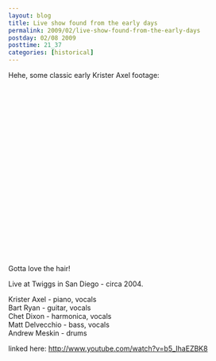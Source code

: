 ```yaml
---
layout: blog
title: Live show found from the early days
permalink: 2009/02/live-show-found-from-the-early-days
postday: 02/08 2009
posttime: 21_37
categories: [historical]
---
```


<p>Hehe, some classic early Krister Axel footage:</p>
<object width="425" height="344"><param name="movie" value="http://www.youtube.com/v/b5_IhaEZBK8&color1=0xb1b1b1&color2=0xcfcfcf&hl=en&feature=player_embedded&fs=1" /><param name="allowFullScreen" value="true" /><embed src="http://www.youtube.com/v/b5_IhaEZBK8&color1=0xb1b1b1&color2=0xcfcfcf&hl=en&feature=player_embedded&fs=1" type="application/x-shockwave-flash" allowfullscreen="true" width="425" height="344"></embed></object><p>
Gotta love the hair!</p>
<p>Live at Twiggs in San Diego - circa 2004.</p>
<p>Krister Axel - piano, vocals<br />
Bart Ryan - guitar, vocals<br />
Chet Dixon - harmonica, vocals<br />
Matt Delvecchio - bass, vocals<br />
Andrew Meskin - drums</p>
<p>linked here: <a href="http://www.youtube.com/watch?v=b5_IhaEZBK8" title="http://www.youtube.com/watch?v=b5_IhaEZBK8">http://www.youtube.com/watch?v=b5_IhaEZBK8</a></p>
